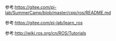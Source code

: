 参考:https://gitee.com/pi-lab/SummerCamp/blob/master/cpp/ros/README.md

参考:https://gitee.com/pi-lab/learn_ros

参考:http://wiki.ros.org/cn/ROS/Tutorials
